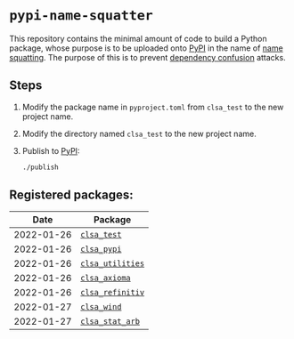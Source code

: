 # `pypi-name-squatter`

This repository contains the minimal amount of code to build a Python package,
whose purpose is to be uploaded onto [PyPI](https://pypi.org/) in the name of
[name squatting](https://github.com/pypa/warehouse/issues/4004). The purpose of
this is to prevent
[dependency confusion](https://medium.com/@alex.birsan/dependency-confusion-4a5d60fec610)
attacks.

## Steps

1. Modify the package name in `pyproject.toml` from `clsa_test` to the new
   project name.

1. Modify the directory named `clsa_test` to the new project name.

1. Publish to [PyPI](https://pypi.org/):

   ```bash
   ./publish
   ```

## Registered packages:

| Date       | Package                                                      |
| ---------- | ------------------------------------------------------------ |
| 2022-01-26 | [`clsa_test`](https://pypi.org/project/clsa_test/)           |
| 2022-01-26 | [`clsa_pypi`](https://pypi.org/project/clsa_pypi/)           |
| 2022-01-26 | [`clsa_utilities`](https://pypi.org/project/clsa_utilities/) |
| 2022-01-26 | [`clsa_axioma`](https://pypi.org/project/clsa_axioma/)       |
| 2022-01-26 | [`clsa_refinitiv`](https://pypi.org/project/clsa_refinitiv/) |
| 2022-01-27 | [`clsa_wind`](https://pypi.org/project/clsa_wind/)           |
| 2022-01-27 | [`clsa_stat_arb`](https://pypi.org/project/clsa_stat_arb/)   |
